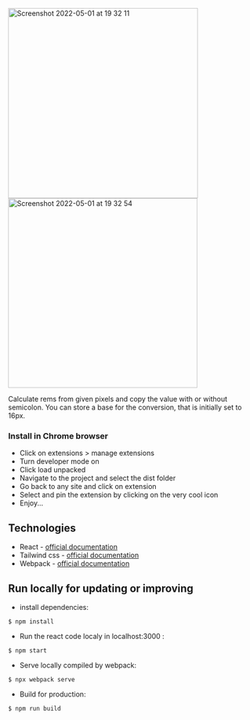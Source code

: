 <img width="387" alt="Screenshot 2022-05-01 at 19 32 11" src="https://user-images.githubusercontent.com/52447817/166159852-16836933-f2ad-4f06-95ee-d3b3e428a74e.png">

<img width="386" alt="Screenshot 2022-05-01 at 19 32 54" src="https://user-images.githubusercontent.com/52447817/166159857-cf7f0ec0-f480-4ac4-bd7e-db9f4e704cc4.png">

Calculate rems from given pixels and copy the value with or without semicolon.
You can store a base for the conversion, that is initially set to 16px.

### Install in Chrome browser
* Click on extensions > manage extensions
* Turn developer mode on
* Click load unpacked
* Navigate to the project and select the dist folder
* Go back to any site and click on extension
* Select and pin the extension by clicking on the very cool icon 
* Enjoy...

## Technologies
* React - [official documentation](https://reactjs.org/)
* Tailwind css - [official documentation](https://tailwindcss.com/)
* Webpack - [official documentation](https://webpack.js.org/)

## Run locally for updating or improving
* install dependencies:
```
$ npm install
```

* Run the react code localy in localhost:3000 :
```
$ npm start
```

* Serve locally compiled by webpack:
```
$ npx webpack serve
```

* Build for production:
```
$ npm run build
```
